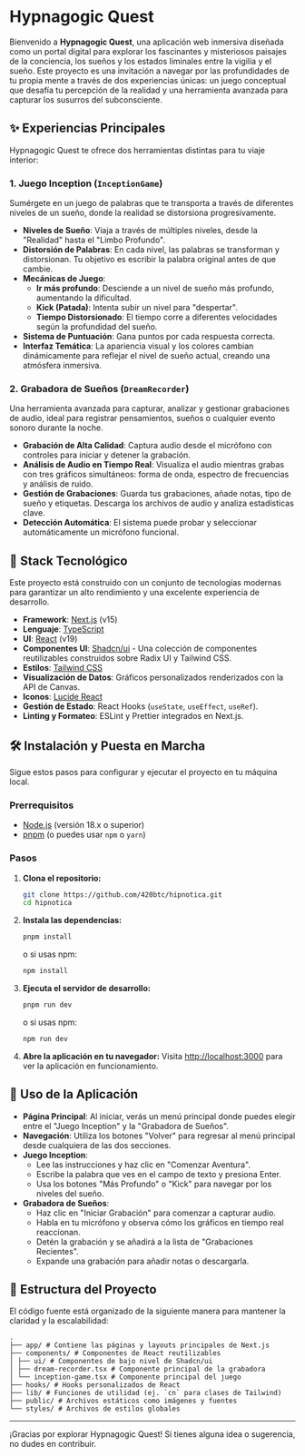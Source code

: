 # Hypnagogic Quest

Bienvenido a **Hypnagogic Quest**, una aplicación web inmersiva diseñada como un portal digital para explorar los fascinantes y misteriosos paisajes de la conciencia, los sueños y los estados liminales entre la vigilia y el sueño. Este proyecto es una invitación a navegar por las profundidades de tu propia mente a través de dos experiencias únicas: un juego conceptual que desafía tu percepción de la realidad y una herramienta avanzada para capturar los susurros del subconsciente.

## ✨ Experiencias Principales

Hypnagogic Quest te ofrece dos herramientas distintas para tu viaje interior:

### 1. Juego Inception (`InceptionGame`)

Sumérgete en un juego de palabras que te transporta a través de diferentes niveles de un sueño, donde la realidad se distorsiona progresivamente.

- **Niveles de Sueño**: Viaja a través de múltiples niveles, desde la "Realidad" hasta el "Limbo Profundo".
- **Distorsión de Palabras**: En cada nivel, las palabras se transforman y distorsionan. Tu objetivo es escribir la palabra original antes de que cambie.
- **Mecánicas de Juego**: 
    - **Ir más profundo**: Desciende a un nivel de sueño más profundo, aumentando la dificultad.
    - **Kick (Patada)**: Intenta subir un nivel para "despertar".
    - **Tiempo Distorsionado**: El tiempo corre a diferentes velocidades según la profundidad del sueño.
- **Sistema de Puntuación**: Gana puntos por cada respuesta correcta.
- **Interfaz Temática**: La apariencia visual y los colores cambian dinámicamente para reflejar el nivel de sueño actual, creando una atmósfera inmersiva.

### 2. Grabadora de Sueños (`DreamRecorder`)

Una herramienta avanzada para capturar, analizar y gestionar grabaciones de audio, ideal para registrar pensamientos, sueños o cualquier evento sonoro durante la noche.

- **Grabación de Alta Calidad**: Captura audio desde el micrófono con controles para iniciar y detener la grabación.
- **Análisis de Audio en Tiempo Real**: Visualiza el audio mientras grabas con tres gráficos simultáneos: forma de onda, espectro de frecuencias y análisis de ruido.
- **Gestión de Grabaciones**: Guarda tus grabaciones, añade notas, tipo de sueño y etiquetas. Descarga los archivos de audio y analiza estadísticas clave.
- **Detección Automática**: El sistema puede probar y seleccionar automáticamente un micrófono funcional.

## 🚀 Stack Tecnológico

Este proyecto está construido con un conjunto de tecnologías modernas para garantizar un alto rendimiento y una excelente experiencia de desarrollo.

- **Framework**: [Next.js](https://nextjs.org/) (v15)
- **Lenguaje**: [TypeScript](https://www.typescriptlang.org/)
- **UI**: [React](https://react.dev/) (v19)
- **Componentes UI**: [Shadcn/ui](https://ui.shadcn.com/) - Una colección de componentes reutilizables construidos sobre Radix UI y Tailwind CSS.
- **Estilos**: [Tailwind CSS](https://tailwindcss.com/)
- **Visualización de Datos**: Gráficos personalizados renderizados con la API de Canvas.
- **Iconos**: [Lucide React](https://lucide.dev/)
- **Gestión de Estado**: React Hooks (`useState`, `useEffect`, `useRef`).
- **Linting y Formateo**: ESLint y Prettier integrados en Next.js.

## 🛠️ Instalación y Puesta en Marcha

Sigue estos pasos para configurar y ejecutar el proyecto en tu máquina local.

### Prerrequisitos

- [Node.js](https://nodejs.org/en/) (versión 18.x o superior)
- [pnpm](https://pnpm.io/installation) (o puedes usar `npm` o `yarn`)

### Pasos

1. **Clona el repositorio:**
   ```bash
   git clone https://github.com/420btc/hipnotica.git
   cd hipnotica
   ```

2. **Instala las dependencias:**
   ```bash
   pnpm install
   ```
   o si usas npm:
   ```bash
   npm install
   ```

3. **Ejecuta el servidor de desarrollo:**
   ```bash
   pnpm run dev
   ```
   o si usas npm:
   ```bash
   npm run dev
   ```

4. **Abre la aplicación en tu navegador:**
   Visita [http://localhost:3000](http://localhost:3000) para ver la aplicación en funcionamiento.

## 📖 Uso de la Aplicación

- **Página Principal**: Al iniciar, verás un menú principal donde puedes elegir entre el "Juego Inception" y la "Grabadora de Sueños".
- **Navegación**: Utiliza los botones "Volver" para regresar al menú principal desde cualquiera de las dos secciones.
- **Juego Inception**:
    - Lee las instrucciones y haz clic en "Comenzar Aventura".
    - Escribe la palabra que ves en el campo de texto y presiona Enter.
    - Usa los botones "Más Profundo" o "Kick" para navegar por los niveles del sueño.
- **Grabadora de Sueños**: 
    - Haz clic en "Iniciar Grabación" para comenzar a capturar audio.
    - Habla en tu micrófono y observa cómo los gráficos en tiempo real reaccionan.
    - Detén la grabación y se añadirá a la lista de "Grabaciones Recientes".
    - Expande una grabación para añadir notas o descargarla.

## 📂 Estructura del Proyecto

El código fuente está organizado de la siguiente manera para mantener la claridad y la escalabilidad:

```
. 
├── app/ # Contiene las páginas y layouts principales de Next.js 
├── components/ # Componentes de React reutilizables 
│ ├── ui/ # Componentes de bajo nivel de Shadcn/ui 
│ ├── dream-recorder.tsx # Componente principal de la grabadora 
│ └── inception-game.tsx # Componente principal del juego 
├── hooks/ # Hooks personalizados de React 
├── lib/ # Funciones de utilidad (ej. `cn` para clases de Tailwind) 
├── public/ # Archivos estáticos como imágenes y fuentes 
└── styles/ # Archivos de estilos globales 
```

---

¡Gracias por explorar Hypnagogic Quest! Si tienes alguna idea o sugerencia, no dudes en contribuir.
